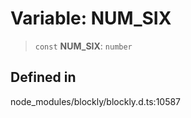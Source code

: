 # Variable: NUM_SIX

> `const` **NUM_SIX**: `number`

## Defined in

node_modules/blockly/blockly.d.ts:10587
